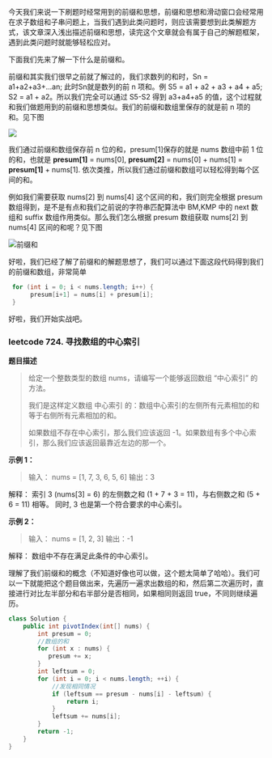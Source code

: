 今天我们来说一下刷题时经常用到的前缀和思想，前缀和思想和滑动窗口会经常用在求子数组和子串问题上，当我们遇到此类问题时，则应该需要想到此类解题方式，该文章深入浅出描述前缀和思想，读完这个文章就会有属于自己的解题框架，遇到此类问题时就能够轻松应对。

下面我们先来了解一下什么是前缀和。

前缀和其实我们很早之前就了解过的，我们求数列的和时，Sn = a1+a2+a3+...an; 此时Sn就是数列的前 n 项和。例 S5 = a1 + a2 +  a3 + a4 + a5; S2 = a1 + a2。所以我们完全可以通过 S5-S2 得到 a3+a4+a5 的值，这个过程就和我们做题用到的前缀和思想类似。我们的前缀和数组里保存的就是前 n 项的和。见下图

![](https://cdn.jsdelivr.net/gh/tan45du/github.io.phonto2@master/myphoto/微信截图_20210113193831.4wk2b9zc8vm0.png)

我们通过前缀和数组保存前 n 位的和，presum[1]保存的就是 nums 数组中前 1 位的和，也就是 **presum[1]** = nums[0], **presum[2]** = nums[0] + nums[1] = **presum[1]** + nums[1]. 依次类推，所以我们通过前缀和数组可以轻松得到每个区间的和。

例如我们需要获取  nums[2]  到  nums[4]  这个区间的和，我们则完全根据 presum 数组得到，是不是有点和我们之前说的字符串匹配算法中 BM,KMP 中的 next 数组和 suffix 数组作用类似。那么我们怎么根据 presum 数组获取 nums[2] 到 nums[4] 区间的和呢？见下图

![前缀和](https://cdn.jsdelivr.net/gh/tan45du/github.io.phonto2@master/myphoto/前缀和.77twdj3gpkg0.png)

好啦，我们已经了解了前缀和的解题思想了，我们可以通过下面这段代码得到我们的前缀和数组，非常简单

```java
 for (int i = 0; i < nums.length; i++) {
      presum[i+1] = nums[i] + presum[i];
 }
```

好啦，我们开始实战吧。

### leetcode 724. 寻找数组的中心索引

**题目描述**

> 给定一个整数类型的数组 nums，请编写一个能够返回数组 “中心索引” 的方法。
>
> 我们是这样定义数组 中心索引 的：数组中心索引的左侧所有元素相加的和等于右侧所有元素相加的和。
>
> 如果数组不存在中心索引，那么我们应该返回 -1。如果数组有多个中心索引，那么我们应该返回最靠近左边的那一个。

**示例 1：**

> 输入：
> nums = [1, 7, 3, 6, 5, 6]
> 输出：3

解释：
索引 3 (nums[3] = 6) 的左侧数之和 (1 + 7 + 3 = 11)，与右侧数之和 (5 + 6 = 11) 相等。
同时, 3 也是第一个符合要求的中心索引。

**示例 2：**

> 输入：
> nums = [1, 2, 3]
> 输出：-1

解释：
数组中不存在满足此条件的中心索引。

理解了我们前缀和的概念（不知道好像也可以做，这个题太简单了哈哈）。我们可以一下就能把这个题目做出来，先遍历一遍求出数组的和，然后第二次遍历时，直接进行对比左半部分和右半部分是否相同，如果相同则返回 true，不同则继续遍历。

```java
class Solution {
    public int pivotIndex(int[] nums) {
        int presum = 0;
        //数组的和
        for (int x : nums) {
           presum += x;
        }      
        int leftsum = 0;
        for (int i = 0; i < nums.length; ++i) {
            //发现相同情况
            if (leftsum == presum - nums[i] - leftsum) {
                return i;
            }
            leftsum += nums[i];          
        }
        return -1;
    }
}
```

### 